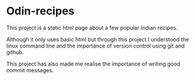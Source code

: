 # Odin-recipes

This project is a static html page about a few popular Indian recipes.

Although it only uses basic html but through this project I understood the linux command line and the importance of version control using git and github.

This project has also made me realise the importance of writing good commit messages.